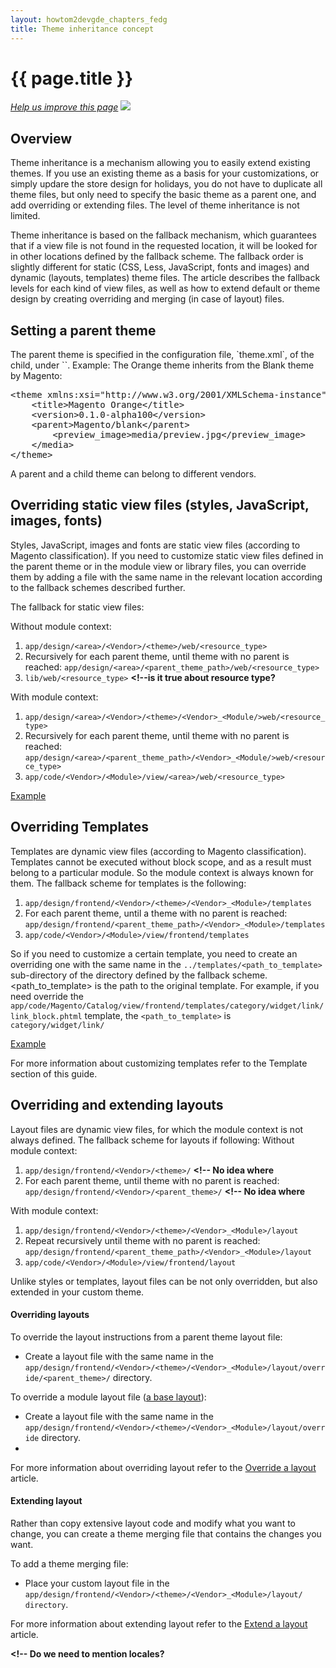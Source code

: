```yaml
---
layout: howtom2devgde_chapters_fedg
title: Theme inheritance concept
---
```


<h1 id="theme-inherit">{{ page.title }}</h1>

<p><a href="{{ site.githuburl }}frontend-dev-guide/themes/theme-inherit.md" target="_blank"><em>Help us improve this page</em></a>&nbsp;<img src="{{ site.baseurl }}common/images/newWindow.gif"/></p>

<h2 id="theme-inherit-over">Overview</h2>
Theme inheritance is a mechanism allowing you to easily extend existing themes. If you use an existing theme as a basis for your customizations, or simply updare the store design for holidays, you do not have to duplicate all theme files, but only need to specify the basic theme as a parent one, and add overriding or extending files. 
The level of theme inheritance is not limited.

Theme inheritance is based on the fallback mechanism, which guarantees that if a view file is not found in the requested location, it will be looked for in other locations defined by the fallback scheme.
The fallback order is slightly different for static (CSS, Less, JavaScript, fonts and images) and dynamic (layouts, templates) theme files. The article describes the fallback levels for each kind of view files, as well as how to extend default or theme design by creating overriding and merging (in case of layout) files.
<h2>Setting a parent theme</h2>
The parent theme is specified in the configuration file, `theme.xml`, of the child, under `<parent></parent>`.
Example:
The Orange theme inherits from the Blank theme by Magento:
<pre>
&lt;theme&nbsp;xmlns:xsi=&quot;http://www.w3.org/2001/XMLSchema-instance&quot;&nbsp;xsi:noNamespaceSchemaLocation=&quot;../../../../../lib/internal/Magento/Framework/Config/etc/theme.xsd&quot;&gt;
&nbsp;&nbsp;&nbsp;&nbsp;&lt;title&gt;Magento&nbsp;Orange&lt;/title&gt;
&nbsp;&nbsp;&nbsp;&nbsp;&lt;version&gt;0.1.0-alpha100&lt;/version&gt;
&nbsp;&nbsp;&nbsp;&nbsp;&lt;parent&gt;Magento/blank&lt;/parent&gt;
&nbsp;&nbsp;&nbsp;&nbsp;&nbsp;&nbsp;&nbsp;&nbsp;&lt;preview_image&gt;media/preview.jpg&lt;/preview_image&gt;
&nbsp;&nbsp;&nbsp;&nbsp;&lt;/media&gt;&nbsp;
&lt;/theme&gt;
</pre>
A parent and a child theme can belong to different vendors.


<h2 id="theme-inherit-static">Overriding static view files (styles, JavaScript, images, fonts)</h2>
Styles, JavaScript, images and fonts are static view files (according to Magento classification).<!--ADDLINK-->
If you need to customize static view files defined in the parent theme or in the module view or library files, you can override them by adding a file with the same name in the relevant location according to the fallback schemes described further.

The fallback for static view files:

Without module context:

1. `app/design/<area>/<Vendor>/<theme>/web/<resource_type>`<!-- `app/design/<area>/<Vendor>/<theme>/web` -->
2. Recursively for each parent theme, until theme with no parent is reached:
	 `app/design/<area>/<parent_theme_path>/web/<resource_type>`
	<!-- 2. `app/design/<area>/<Vendor>/<parent_theme>/web` -->
3. `lib/web/<resource_type>` **<!--is it true about resource type?**

With module context:

1. `app/design/<area>/<Vendor>/<theme>/<Vendor>_<Module/>web/<resource_type>`<!--2. `<base_design_dir>/<area>/<theme_path>/<Namespace>_<Module>/web` -->
3. Recursively for each parent theme, until theme with no parent is reached:
	`app/design/<area>/<parent_theme_path>/<Vendor>_<Module/>web/<resource_type>`
	<!--2. `<base_design_dir>/<area>/<parent_theme_path>/<Namespace>_<Module>/web` -->
3. `app/code/<Vendor>/<Module>/view/<area>/web/<resource_type>`
<!-- 4. `<base_code_dir>/<Namespace>/<Module>/view/<area>/web` -->
 


<u>Example</u>


<h2 id="theme-inherit-static">Overriding Templates</h2>
Templates are dynamic view files (according to Magento classification<!--ADDLINK-->). Templates cannot be executed without block scope, and as a result must belong to a particular module. So the module context is always known for them. The fallback scheme for templates is the following:

1. `app/design/frontend/<Vendor>/<theme>/<Vendor>_<Module>/templates`
2. For each parent theme, until a theme with no parent is reached: `app/design/frontend/<parent_theme_path>/<Vendor>_<Module>/templates`
3. `app/code/<Vendor>/<Module>/view/frontend/templates`

So if you need to customize a certain template, you need to create an overriding one with the same name in the `../templates/<path_to_template>` sub-directory of the directory defined by the fallback scheme. <path_to_template> is the path to the original template. For example, if you need override the `app/code/Magento/Catalog/view/frontend/templates/category/widget/link/link_block.phtml` template, the `<path_to_template>` is `category/widget/link/`
 

<u>Example</u>

For more information about customizing templates refer to the Template section of this guide. <!--ADDLINK-->

 
<h2 id="theme-inherit-layout">Overriding and extending layouts</h2>
Layout files are dynamic view files, for which the module context is not always defined.
The fallback scheme for layouts if following:
Without module context:

1. `app/design/frontend/<Vendor>/<theme>/`  **<!-- No idea where**
2. For each parent theme, until theme with no parent is reached: `app/design/frontend/<Vendor>/<parent_theme>/`  **<!-- No idea where**

With module context:

1. `app/design/frontend/<Vendor>/<theme>/<Vendor>_<Module>/layout`
2. Repeat recursively until theme with no parent is reached: `app/design/frontend/<parent_theme_path>/<Vendor>_<Module>/layout`
3. `app/code/<Vendor>/<Module>/view/frontend/layout`

Unlike styles or templates, layout files can be not only overridden, but also extended in your custom theme. 
<h4 id="theme-inherit-layout-over">Overriding layouts</h4>

To override the layout instructions from a parent theme layout file:

 * Create a layout file with the same name in the `app/design/frontend/<Vendor>/<theme>/<Vendor>_<Module>/layout/override/<parent_theme>/` directory.
 
To override a module layout file (<a href="{{ site.gdeurl }}frontend-dev-guide/layouts/layout-override.html">a base layout</a>):

* Create a layout file with the same name in the `app/design/frontend/<Vendor>/<theme>/<Vendor>_<Module>/layout/override` directory.
* 
For more information about overriding layout refer to the <a href="{{ site.gdeurl }}frontend-dev-guide/layouts/layout-override.html">Override a layout</a> article.

<h4 id="theme-inherit-layout-extend">Extending layout</h4>
Rather than copy extensive layout code and modify what you want to change, you can create a theme merging file that contains the changes you want.

To add a theme merging file:

* Place your custom layout file in the `app/design/frontend/<Vendor>/<theme>/<Vendor>_<Module>/layout/ directory`. 

For more information about extending layout refer to the <a href="{{ site.gdeurl }}frontend-dev-guide/layouts/layout-extend.html">Extend a layout</a> article.

**<!-- Do we need to mention locales?**

